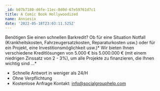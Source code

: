 ```yaml
---
_id: b07b7180-d6fe-11ec-8d0d-67e59761d7c1
title: A Comic Book Hollywoodized
name: Anniesix
date: '2022-05-18T23:03:11.525Z'
---
```

Benötigen Sie einen schnellen Barkredit? Ob für eine Situation 
Notfall (Krankheitskosten, Fahrzeugersatzkosten, Reparaturkosten usw.) oder für ein Projekt, eine Investitionsmöglichkeit usw.)* 
Wir bieten Ihnen verschiedene Kreditlösungen von 5.000 € bis 5.000.000 € (mit einem niedrigen Zinssatz von 2 - 3%), um alle Projekte zu finanzieren, die Ihnen wichtig sind ...* 
- Schnelle Antwort in weniger als 24/H 
- Ohne Verpflichtung 
- Kostenlose Anfrage 
Kontakt: info@socialgrouphelp.com
